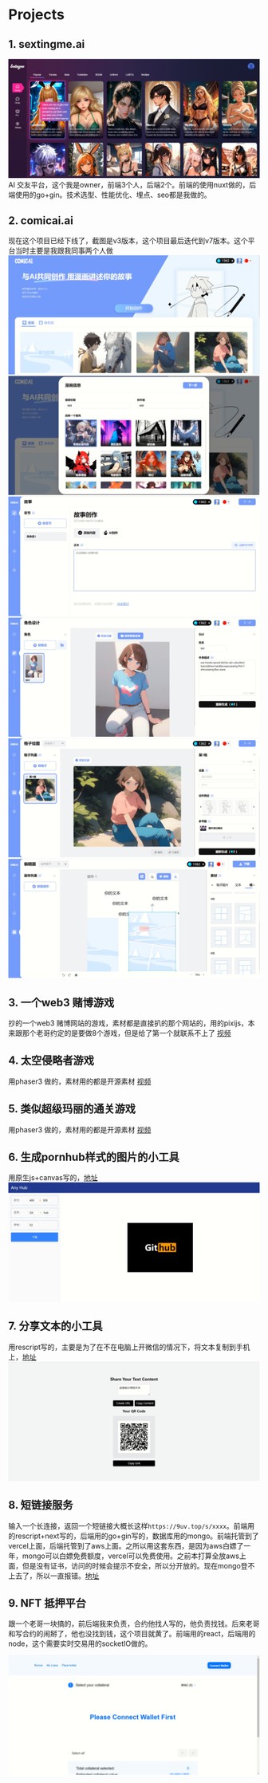 # Projects
## 1. sextingme.ai
![screenshot](./sextingme.png)
AI 交友平台，这个我是owner，前端3个人，后端2个。前端的使用nuxt做的，后端使用的go+gin。技术选型、性能优化、埋点、seo都是我做的。

## 2. comicai.ai
现在这个项目已经下线了，截图是v3版本，这个项目最后迭代到v7版本。这个平台当时主要是我跟我同事两个人做
![screenshot](./comicai-home.png)
![screenshot](./comicai-home2.png)
![screenshot](./comicai-story.png)
![screenshot](./comicai-role.png)
![screenshot](./comicai-panel.png)
![screenshot](./comicai-editor.png)


## 3. 一个web3 赌博游戏
抄的一个web3 赌博网站的游戏，素材都是直接扒的那个网站的，用的pixijs，本来跟那个老哥约定的是要做8个游戏，但是给了第一个就联系不上了
[视频](./mines-game.mp4)

## 4. 太空侵略者游戏
用phaser3 做的，素材用的都是开源素材
[视频](./invader.mp4)
## 5. 类似超级玛丽的通关游戏
用phaser3 做的，素材用的都是开源素材
[视频](./mario.mp4)
## 6. 生成pornhub样式的图片的小工具
用原生js+canvas写的，[地址](https://shiuwn.github.io/any-hub/)
![screenshot](./anyhub.png)
## 7. 分享文本的小工具
用rescript写的，主要是为了在不在电脑上开微信的情况下，将文本复制到手机上，[地址](https://shiuwn.github.io/share-text-app/)
![screenshot](./share-text.png)
## 8. 短链接服务
输入一个长连接，返回一个短链接大概长这样`https://9uv.top/s/xxxx`。前端用的rescript+next写的，后端用的go+gin写的，数据库用的mongo。前端托管到了vercel上面，后端托管到了aws上面。之所以用这套东西，是因为aws白嫖了一年，mongo可以白嫖免费额度，vercel可以免费使用。之前本打算全放aws上面，但是没有证书，访问的时候会提示不安全，所以分开放的。现在mongo登不上去了，所以一直报错。[地址](https://9uv.top)
## 9. NFT 抵押平台
跟一个老哥一块搞的，前后端我来负责，合约他找人写的，他负责找钱。后来老哥和写合约的闹掰了，他也没找到钱，这个项目就黄了。前端用的react，后端用的node，这个需要实时交易用的socketIO做的。

![screenshot](./nft.png)
